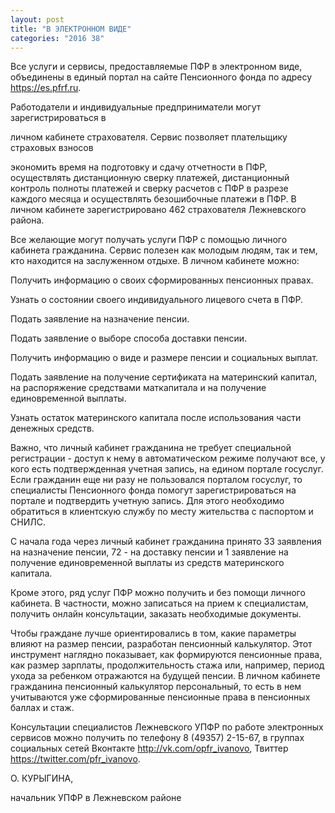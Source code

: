 ```yaml
---
layout: post
title: "В ЭЛЕКТРОННОМ ВИДЕ"
categories: "2016 38"
---
```


Все услуги и сервисы, предоставляемые ПФР в электронном виде, объединены в единый портал на сайте Пенсионного фонда по адресу https://es.pfrf.ru.

Работодатели и индивидуальные предприниматели могут зарегистрироваться в

личном кабинете страхователя. Сервис позволяет плательщику страховых взносов

экономить время на подготовку и сдачу отчетности в ПФР, осуществлять дистанционную сверку платежей, дистанционный контроль полноты платежей и сверку расчетов с ПФР в разрезе каждого месяца и осуществлять безошибочные платежи в ПФР. В личном кабинете зарегистрировано 462 страхователя Лежневского района.

Все желающие могут получать услуги ПФР с помощью личного кабинета гражданина. Сервис полезен как молодым людям, так и тем, кто находится на заслуженном отдыхе. В личном кабинете можно:

Получить информацию о своих сформированных пенсионных правах.

Узнать о состоянии своего индивидуального лицевого счета в ПФР.

Подать заявление на назначение пенсии.

Подать заявление о выборе способа доставки пенсии.

Получить информацию о виде и размере пенсии и социальных выплат.

Подать заявление на получение сертификата на материнский капитал, на распоряжение средствами маткапитала и на получение единовременной выплаты.

Узнать остаток материнского капитала после использования части денежных средств.

Важно, что личный кабинет гражданина не требует специальной регистрации - доступ к нему в автоматическом режиме получают все, у кого есть подтвержденная учетная запись, на едином портале госуслуг. Если гражданин еще ни разу не пользовался порталом госуслуг, то специалисты Пенсионного фонда помогут зарегистрироваться на портале и подтвердить учетную запись. Для этого необходимо обратиться в клиентскую службу по месту жительства с паспортом и СНИЛС.

С начала года через личный кабинет гражданина принято 33 заявления на назначение пенсии, 72 - на доставку пенсии и 1 заявление на получение единовременной выплаты из средств материнского капитала.

Кроме этого, ряд услуг ПФР можно получить и без помощи личного кабинета. В частности, можно записаться на прием к специалистам, получить онлайн консультации, заказать необходимые документы.

Чтобы граждане лучше ориентировались в том, какие параметры влияют на размер пенсии, разработан пенсионный калькулятор. Этот инструмент наглядно показывает, как формируются пенсионные права, как размер зарплаты, продолжительность стажа или, например, период ухода за ребенком отражаются на будущей пенсии. В личном кабинете гражданина пенсионный калькулятор персональный, то есть в нем учитываются уже сформированные пенсионные права в пенсионных баллах и стаж.

Консультации специалистов Лежневского УПФР по работе электронных сервисов можно получить по телефону 8 (49357) 2-15-67, в группах социальных сетей Вконтакте http://vk.com/opfr_ivanovo, Твиттер https://twitter.com/pfr_ivanovo.

О. КУРЫГИНА,

начальник УПФР в Лежневском районе


